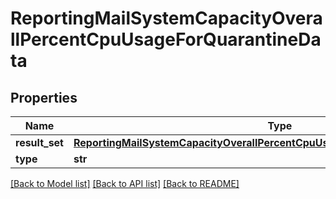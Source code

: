 # ReportingMailSystemCapacityOverallPercentCpuUsageForQuarantineData

## Properties
Name | Type | Description | Notes
------------ | ------------- | ------------- | -------------
**result_set** | [**ReportingMailSystemCapacityOverallPercentCpuUsageForQuarantineDataResultSet**](ReportingMailSystemCapacityOverallPercentCpuUsageForQuarantineDataResultSet.md) |  | [optional] 
**type** | **str** |  | [optional] 

[[Back to Model list]](../README.md#documentation-for-models) [[Back to API list]](../README.md#documentation-for-api-endpoints) [[Back to README]](../README.md)

